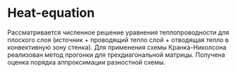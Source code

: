 # Heat-equation
Рассматривается численное решение уравнения теплопроводности для плоского слоя (источник + проводящий тепло слой + отводящая тепло в конвективную зону стенка). 
Для применения схемы Кранка-Николсона реализован метод прогонки для трехдиагональной матрицы. 
Получена оценка порядка аппроксимации разностной схемы.
